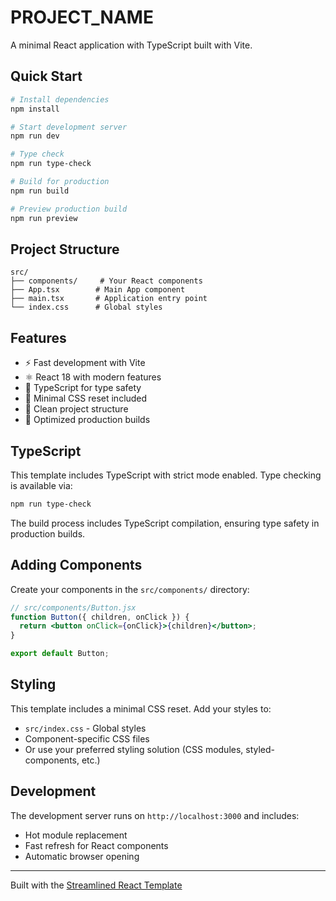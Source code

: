 # PROJECT_NAME

A minimal React application with TypeScript built with Vite.

## Quick Start

```bash
# Install dependencies
npm install

# Start development server
npm run dev

# Type check
npm run type-check

# Build for production
npm run build

# Preview production build
npm run preview
```

## Project Structure

```
src/
├── components/     # Your React components
├── App.tsx        # Main App component
├── main.tsx       # Application entry point
└── index.css      # Global styles
```

## Features

- ⚡️ Fast development with Vite
- ⚛️ React 18 with modern features
- 🔷 TypeScript for type safety
- 🎨 Minimal CSS reset included
- 📁 Clean project structure
- 🚀 Optimized production builds

## TypeScript

This template includes TypeScript with strict mode enabled. Type checking is available via:

```bash
npm run type-check
```

The build process includes TypeScript compilation, ensuring type safety in production builds.

## Adding Components

Create your components in the `src/components/` directory:

```jsx
// src/components/Button.jsx
function Button({ children, onClick }) {
  return <button onClick={onClick}>{children}</button>;
}

export default Button;
```

## Styling

This template includes a minimal CSS reset. Add your styles to:

- `src/index.css` - Global styles
- Component-specific CSS files
- Or use your preferred styling solution (CSS modules, styled-components, etc.)

## Development

The development server runs on `http://localhost:3000` and includes:

- Hot module replacement
- Fast refresh for React components
- Automatic browser opening

---

Built with the [Streamlined React Template](https://github.com/your-username/streamlined-react-template)
